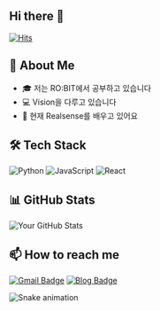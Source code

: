 ## Hi there 👋 

[![Hits](https://hits.seeyoufarm.com/api/count/incr/badge.svg?url=https%3A%2F%2Fgithub.com%2F[username]%2Fhit-counter&count_bg=%2379C83D&title_bg=%23555555&icon=&icon_color=%23E7E7E7&title=hits&edge_flat=false)](https://hits.seeyoufarm.com)

## 🚀 About Me
- 🎓 저는 RO:BIT에서 공부하고 있습니다
- 💻 Vision을 다루고 있습니다
- 🌱 현재 Realsense를 배우고 있어요

## 🛠 Tech Stack
![Python](https://img.shields.io/badge/-Python-3776AB?style=flat-square&logo=Python&logoColor=white)
![JavaScript](https://img.shields.io/badge/-JavaScript-F7DF1E?style=flat-square&logo=javascript&logoColor=black)
![React](https://img.shields.io/badge/-React-61DAFB?style=flat-square&logo=React&logoColor=black)

## 📊 GitHub Stats
![Your GitHub Stats](https://github-readme-stats.vercel.app/api?username=[username]&show_icons=true&theme=radical)

## 📫 How to reach me
[![Gmail Badge](https://img.shields.io/badge/Gmail-d14836?style=flat-square&logo=Gmail&logoColor=white&link=mailto:[이메일])](mailto:[이메일])
[![Blog Badge](https://img.shields.io/badge/Blog-FF5722?style=flat-square&logo=blogger&logoColor=white&link=[블로그주소])]([블로그주소])


<!-- GitHub 프로필에 표시될 스네이크 게임 -->
![Snake animation](https://github.com/[username]/[username]/blob/output/github-contribution-grid-snake.svg)
<!--
**beomsuchoi/beomsuchoi** is a ✨ _special_ ✨ repository because its `README.md` (this file) appears on your GitHub profile.


